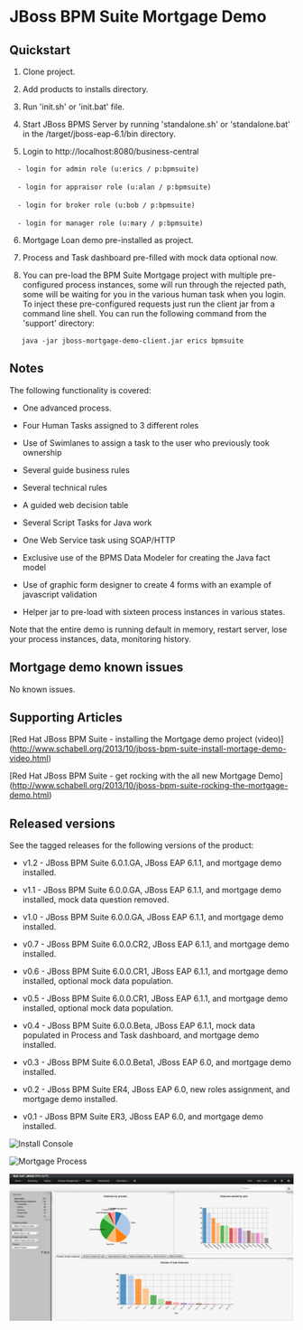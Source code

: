 JBoss BPM Suite Mortgage Demo 
=============================


Quickstart
----------

1. Clone project.

2. Add products to installs directory.

3. Run 'init.sh' or 'init.bat' file.

4. Start JBoss BPMS Server by running 'standalone.sh' or 'standalone.bat' in the <path-to-project>/target/jboss-eap-6.1/bin directory.

5. Login to http://localhost:8080/business-central  

```
  - login for admin role (u:erics / p:bpmsuite)

  - login for appraisor role (u:alan / p:bpmsuite)

  - login for broker role (u:bob / p:bpmsuite)

  - login for manager role (u:mary / p:bpmsuite)
```

6. Mortgage Loan demo pre-installed as project.

7. Process and Task dashboard pre-filled with mock data optional now. 

8. You can pre-load the BPM Suite Mortgage project with multiple pre-configured process instances, some will run through the
rejected path, some will be waiting for you in the various human task when you login. To inject these pre-configured
requests just run the client jar from a command line shell. You can run the following command from the 'support' directory:

```
   java -jar jboss-mortgage-demo-client.jar erics bpmsuite
```

Notes
-----
The following functionality is covered:

- One advanced process.

- Four Human Tasks assigned to 3 different roles

- Use of Swimlanes to assign a task to the user who previously took ownership

- Several guide business rules

- Several technical rules

- A guided web decision table

- Several Script Tasks for Java work

- One Web Service task using SOAP/HTTP

- Exclusive use of the BPMS Data Modeler for creating the Java fact model

- Use of graphic form designer to create 4 forms with an example of javascript validation

- Helper jar to pre-load with sixteen process instances in various states.

Note that the entire demo is running default in memory, restart server, lose your process instances, data, monitoring history.


Mortgage demo known issues 
--------------------------

No known issues.


Supporting Articles
-------------------

[Red Hat JBoss BPM Suite - installing the Mortgage demo project (video)] (http://www.schabell.org/2013/10/jboss-bpm-suite-install-mortage-demo-video.html)

[Red Hat JBoss BPM Suite - get rocking with the all new Mortgage Demo] (http://www.schabell.org/2013/10/jboss-bpm-suite-rocking-the-mortgage-demo.html)


Released versions
-----------------

See the tagged releases for the following versions of the product:

- v1.2 - JBoss BPM Suite 6.0.1.GA, JBoss EAP 6.1.1, and mortgage demo installed.

- v1.1 - JBoss BPM Suite 6.0.0.GA, JBoss EAP 6.1.1, and mortgage demo installed, mock data question removed.

- v1.0 - JBoss BPM Suite 6.0.0.GA, JBoss EAP 6.1.1, and mortgage demo installed.

- v0.7 - JBoss BPM Suite 6.0.0.CR2, JBoss EAP 6.1.1, and mortgage demo installed.

- v0.6 - JBoss BPM Suite 6.0.0.CR1, JBoss EAP 6.1.1, and mortgage demo installed, optional mock data population.

- v0.5 - JBoss BPM Suite 6.0.0.CR1, JBoss EAP 6.1.1, and mortgage demo installed, optional mock data population.

- v0.4 - JBoss BPM Suite 6.0.0.Beta, JBoss EAP 6.1.1, mock data populated in Process and Task dashboard, and mortgage demo installed.

- v0.3 - JBoss BPM Suite 6.0.0.Beta1, JBoss EAP 6.0, and mortgage demo installed.

- v0.2 - JBoss BPM Suite ER4, JBoss EAP 6.0, new roles assignment, and mortgage demo installed.

- v0.1 - JBoss BPM Suite ER3, JBoss EAP 6.0, and mortgage demo installed.


![Install Console](https://github.com/eschabell/bpms-mortgage-demo/blob/master/docs/demo-images/install-console.png?raw=true)

![Mortgage Process](https://github.com/eschabell/bpms-mortgage-demo/blob/master/docs/demo-images/mortgage-process.png?raw=true)

![Process and Task Dashboard](https://github.com/eschabell/bpms-mortgage-demo/blob/master/docs/demo-images/mock-bpm-data.png?raw=true)


